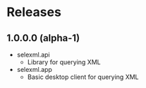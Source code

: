 # Releases
## 1.0.0.0 (alpha-1)
- selexml.api
  - Library for querying XML
- selexml.app
  - Basic desktop client for querying XML